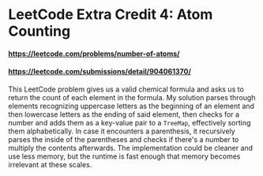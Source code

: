 # LeetCode Extra Credit 4: Atom Counting #
#### https://leetcode.com/problems/number-of-atoms/ ####
#### https://leetcode.com/submissions/detail/904061370/ ####

This LeetCode problem gives us a valid chemical formula and asks us to return the
count of each element in the formula. My solution parses through elements
recognizing uppercase letters as the beginning of an element and then lowercase
letters as the ending of said element, then checks for a number and adds them as a
key-value pair to a `TreeMap`, effectively sorting them alphabetically. In case it
encounters a parenthesis, it recursively parses the inside of the parentheses and
checks if there's a number to multiply the contents afterwards. The implementation
could be cleaner and use less memory, but the runtime is fast enough that memory
becomes irrelevant at these scales.
